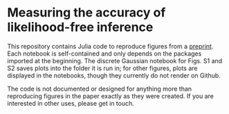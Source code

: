 # Measuring the accuracy of likelihood-free inference

This repository contains Julia code to reproduce figures from a [preprint](https://arxiv.org/abs/2112.08096).
Each notebook is self-contained and only depends on the packages imported at the beginning. 
The discrete Gaussian notebook for Figs. S1 and S2 saves plots into the folder it is run in; for other figures, plots are displayed in the notebooks, though they currently do not render on Github.

The code is not documented or designed for anything more than reproducing figures in the paper exactly as they were created. If you are interested in other uses, please get in touch.